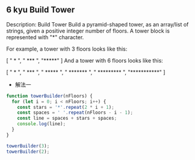 ## 6 kyu Build Tower

Description:
Build Tower
Build a pyramid-shaped tower, as an array/list of strings, given a positive integer number of floors. A tower block is represented with "\*" character.

For example, a tower with 3 floors looks like this:

[
" * ",
" *** ",
"*****"
]
And a tower with 6 floors looks like this:

[
" * ",
" *** ",
" ***** ",
" ******* ",
" ********* ",
"***********"
]

- 解法一

```js
function towerBuilder(nFloors) {
  for (let i = 0; i < nFloors; i++) {
    const stars = '*'.repeat(2 * i + 1);
    const spaces = ' '.repeat(nFloors - i - 1);
    const line = spaces + stars + spaces;
    console.log(line);
  }
}

towerBuilder(3);
towerBuilder(2);
```
